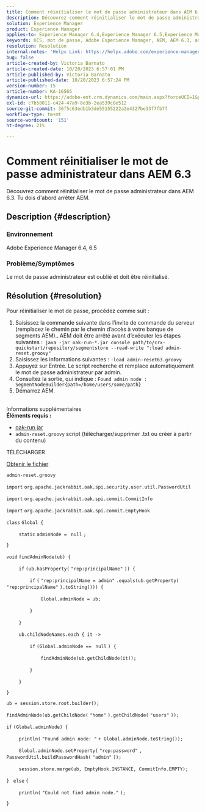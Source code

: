 ```yaml
---
title: Comment réinitialiser le mot de passe administrateur dans AEM 6.3
description: Découvrez comment réinitialiser le mot de passe administrateur dans AEM 6.3.
solution: Experience Manager
product: Experience Manager
applies-to: Experience Manager 6.4,Experience Manager 6.5,Experience Manager
keywords: KCS, mot de passe, Adobe Experience Manager, AEM, AEM 6.3, administrateur
resolution: Resolution
internal-notes: 'Helpx Link: https://helpx.adobe.com/experience-manager/kb/How-to-reset-the-admin-password-in-AEM-6-3.html'
bug: false
article-created-by: Victoria Barnato
article-created-date: 10/20/2023 6:57:01 PM
article-published-by: Victoria Barnato
article-published-date: 10/20/2023 6:57:24 PM
version-number: 15
article-number: KA-16565
dynamics-url: https://adobe-ent.crm.dynamics.com/main.aspx?forceUCI=1&pagetype=entityrecord&etn=knowledgearticle&id=0f900d73-7a6f-ee11-8df0-6045bd0061cb
exl-id: c7b58011-c424-47a9-8e3b-2ea539c8e512
source-git-commit: 36f5c63edb1b3de55155222a2e4327be33f7fb7f
workflow-type: tm+mt
source-wordcount: '151'
ht-degree: 21%

---
```


# Comment réinitialiser le mot de passe administrateur dans AEM 6.3


Découvrez comment réinitialiser le mot de passe administrateur dans AEM 6.3. Tu dois d&#39;abord arrêter AEM.

## Description {#description}


### <b>Environnement</b>

Adobe Experience Manager 6.4, 6.5



### <b>Problème/Symptômes</b>

Le mot de passe administrateur est oublié et doit être réinitialisé.


## Résolution {#resolution}


Pour réinitialiser le mot de passe, procédez comme suit :

1. Saisissez la commande suivante dans l’invite de commande du serveur (remplacez le chemin par le chemin d’accès à votre banque de segments AEM).<b>. </b>AEM doit être arrêté avant d’exécuter les étapes suivantes :` java -jar oak-run-*.jar console path/to/crx-quickstart/repository/segmentstore --read-write ":load admin-reset.groovy"`
2. Saisissez les informations suivantes : `:load admin-reset63.groovy`
3. Appuyez sur Entrée. Le script recherche et remplace automatiquement le mot de passe administrateur par admin.
4. Consultez la sortie, qui indique : `Found admin node : SegmentNodeBuilder{path=/home/users/some/path}`
5. Démarrez AEM.

<br>Informations supplémentaires<br>
<b>Éléments requis :</b>

- [oak-run jar](https://repo1.maven.org/maven2/org/apache/jackrabbit/oak-run/)
- `admin-reset.groovy` script (télécharger/supprimer .txt ou créer à partir du contenu)


TÉLÉCHARGER

[Obtenir le fichier](https://helpx.adobe.com/content/dam/help/en/experience-manager/kb/How-to-reset-the-admin-password-in-AEM-6-3/_jcr_content/main-pars/download_section/download-1/admin-reset_groovy.txt "admin-reset.groovy.txt")

`admin-reset.groovy`



`import` `org.apache.jackrabbit.oak.spi.security.user.util.PasswordUtil`

`import` `org.apache.jackrabbit.oak.spi.commit.CommitInfo`

`import` `org.apache.jackrabbit.oak.spi.commit.EmptyHook`



`class` `Global {`

`    ` `static` `adminNode = ` `null` `;`

`}`



`void` `findAdminNode(ub) {`

`    ` `if` `(ub.hasProperty(` `"rep:principalName"` `)) {`

`        ` `if` `(` `"rep:principalName = admin"` `.equals(ub.getProperty(` `"rep:principalName"` `).toString())) {`

`            ` `Global.adminNode = ub;`

`        ` `}`

`    ` `}`

`    ` `ub.childNodeNames.each { it ->`

`        ` `if` `(Global.adminNode == ` `null` `) {`

`            ` `findAdminNode(ub.getChildNode(it));`

`        ` `}`

`    ` `}`

`}`



`ub = session.store.root.builder();`

`findAdminNode(ub.getChildNode(` `"home"` `).getChildNode(` `"users"` `));`



`if` `(Global.adminNode) {`

`    ` `println(` `"Found admin node: "` `+ Global.adminNode.toString());`

`    ` `Global.adminNode.setProperty(` `"rep:password"` `, PasswordUtil.buildPasswordHash(` `"admin"` `));`

`    ` `session.store.merge(ub, EmptyHook.INSTANCE, CommitInfo.EMPTY);`

`} ` `else` `{`

`    ` `println(` `"Could not find admin node."` `);`

`}`
